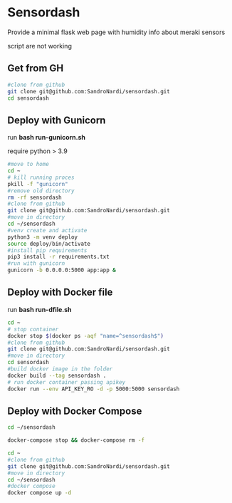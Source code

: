 # Sensordash
Provide a minimal flask web page with humidity info about meraki sensors

script are not working
## Get from GH
```bash
#clone from github
git clone git@github.com:SandroNardi/sensordash.git
cd sensordash
```
## Deploy with Gunicorn
run **bash run-gunicorn.sh**

require python > 3.9
```bash
#move to home
cd ~
# kill running proces
pkill -f "gunicorn"
#remove old directory
rm -rf sensordash
#clone from github
git clone git@github.com:SandroNardi/sensordash.git
#move in directory
cd ~/sensordash
#venv create and activate
python3 -m venv deploy
source deploy/bin/activate
#install pip requirements
pip3 install -r requirements.txt 
#run with gunicorn
gunicorn -b 0.0.0.0:5000 app:app &
```
## Deploy with Docker file
run **bash run-dfile.sh**
```bash
cd ~
# stop container
docker stop $(docker ps -aqf "name=^sensordash$")
#clone from github
git clone git@github.com:SandroNardi/sensordash.git
#move in directory
cd sensordash
#build docker image in the folder
docker build --tag sensordash .
# run docker container passing apikey
docker run --env API_KEY_RO -d -p 5000:5000 sensordash
```
## Deploy with Docker Compose

```bash
cd ~/sensordash

docker-compose stop && docker-compose rm -f

cd ~
#clone from github
git clone git@github.com:SandroNardi/sensordash.git
#move in directory
cd ~/sensordash
#docker compose
docker compose up -d
```
